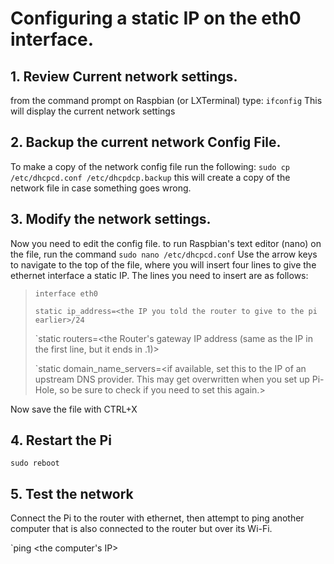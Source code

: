 # Configuring a static IP on the eth0 interface.
## 1. Review Current network settings.
from the command prompt on Raspbian (or LXTerminal) type:
`ifconfig`
This will display the current network settings

## 2. Backup the current network Config File.
To make a copy of the network config file run the following:
`sudo cp /etc/dhcpcd.conf /etc/dhcpdcp.backup`
this will create a copy of the network file in case something goes wrong.

## 3. Modify the network settings.
Now you need to edit the config file. to run Raspbian's text editor (nano) on the file, run the command
`sudo nano /etc/dhcpcd.conf`
Use the arrow keys to navigate to the top of the file, where you will insert four lines to give the ethernet interface a static IP. The lines you need to insert are as follows:

>`interface eth0`
>
>`static ip_address=<the IP you told the router to give to the pi earlier>/24`
>
>`static routers=<the Router's gateway IP address (same as the IP in the first line, but it ends in .1)>
>
>`static domain_name_servers=<if available, set this to the IP of an upstream DNS provider. This may get overwritten when you set up Pi-Hole, so be sure to check if you need to set this again.>

Now save the file with CTRL+X

## 4. Restart the Pi
`sudo reboot`

## 5. Test the network
Connect the Pi to the router with ethernet, then attempt to ping another computer that is also connected to the router but over its Wi-Fi.

`ping <the computer's IP>